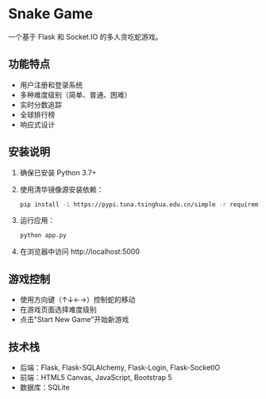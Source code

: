 # Snake Game

一个基于 Flask 和 Socket.IO 的多人贪吃蛇游戏。

## 功能特点

- 用户注册和登录系统
- 多种难度级别（简单、普通、困难）
- 实时分数追踪
- 全球排行榜
- 响应式设计

## 安装说明

1. 确保已安装 Python 3.7+
2. 使用清华镜像源安装依赖：
   ```bash
   pip install -i https://pypi.tuna.tsinghua.edu.cn/simple -r requirements.txt
   ```

3. 运行应用：
   ```bash
   python app.py
   ```

4. 在浏览器中访问 http://localhost:5000

## 游戏控制

- 使用方向键（↑↓←→）控制蛇的移动
- 在游戏页面选择难度级别
- 点击"Start New Game"开始新游戏

## 技术栈

- 后端：Flask, Flask-SQLAlchemy, Flask-Login, Flask-SocketIO
- 前端：HTML5 Canvas, JavaScript, Bootstrap 5
- 数据库：SQLite 